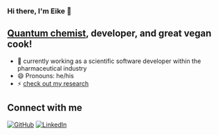 ### Hi there, I'm Eike 👋

## <a href="https://bonndoc.ulb.uni-bonn.de/xmlui/handle/20.500.11811/8378">Quantum chemist</a>, developer, and great vegan cook!
- 🔭 currently working as a scientific software developer within the pharmaceutical industry
- 😄 Pronouns: he/his 
- ⚡ <a href="https://ecresearch.netlify.app/">check out my research</a>

## Connect with me
[![GitHub](https://img.shields.io/badge/GitHub-100000?style=for-the-badge&logo=github&logoColor=white)](https://github.com/f3rmion)
[![LinkedIn](https://img.shields.io/badge/LinkedIn-0077B5?style=for-the-badge&logo=linkedin&logoColor=white)](https://linkedin.com/in/eike-caldeweyher/)

<!--
**f3rmion/f3rmion** is a ✨ _special_ ✨ repository because its `README.md` (this file) appears on your GitHub profile.

Here are some ideas to get you started:

- 🔭 I’m currently working on ...
- 🌱 I’m currently learning ...
- 👯 I’m looking to collaborate on ...
- 🤔 I’m looking for help with ...
- 💬 Ask me about ...
- 📫 How to reach me: ...
- 😄 Pronouns: ...
- ⚡ Fun fact: ...
-->
 
